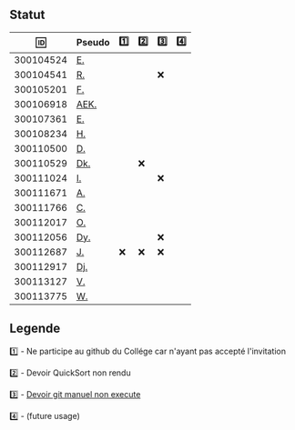 ## Statut

|  :id:   | Pseudo                                          |:one:|:two:|:three:|:four:|
|---------|-------------------------------------------------|-----|-----|-------|------|
|300104524| [E.](https://github.com/Echnaideurgeneus)       |     |     |       |      |
|300104541| [R.](https://github.com/Romeomian)              |     |     |  :x:  |      |
|300105201| [F.](https://github.com/BgbgL13)                |     |     |       |      |
|300106918| [AEK.](https://github.com/AEKchaouche)          |     |     |       |      |
|300107361| [E.](https://github.com/toch90)                 |     |     |       |      |
|300108234| [H.](https://github.com/halimabzn)              |     |     |       |      |
|300110500| [D.](https://github.com/didier300110500)        |     |     |       |      |
|300110529| [Dk.](https://github.com/TEC24)                 |     | :x: |       |      |
|300111024| [I.](https://github.com/ibrahimahkanoute)       |     |     |  :x:  |      |
|300111671| [A.](https://github.com/AbbasSadissou)          |     |     |       |      |
|300111766| [C.](https://github.com/cheikhthiam)            |     |     |       |      |
|300112017| [O.](https://github.com/ordenrosae)             |     |     |       |      |
|300112056| [Dy.](https://github.com/danekayi)              |     |     |  :x:  |      |
|300112687| [J.](https://github.com/jthn9022)               | :x: | :x: |  :x:  |      |
|300112917| [Dj.](https://github.com/djumaster)             |     |     |       |      |
|300113127| [V.](https://github.com/Futureseven)            |     |     |       |      |
|300113775| [W.](https://github.com/widby)                  |     |     |       |      |


## Legende

:one: - Ne participe au github du Collége car n'ayant pas accepté l'invitation 

:two: - Devoir QuickSort non rendu

:three: - [Devoir git manuel non execute](https://github.com/CollegeBoreal/INF1039-202-18A-01/tree/master/0.Git/manual)

:four: - (future usage)

